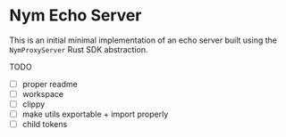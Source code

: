 # Nym Echo Server

This is an initial minimal implementation of an echo server built using the `NymProxyServer` Rust SDK abstraction.

TODO
- [ ] proper readme
- [ ] workspace
- [ ] clippy
- [ ] make utils exportable + import properly
- [ ] child tokens
